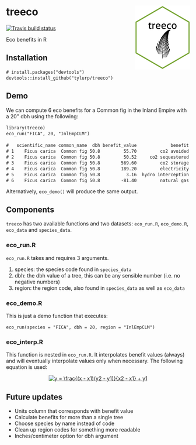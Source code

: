 # treeco <img src="inst/figures/treeco.png" align="right" width=150/>
[![Travis build status](https://travis-ci.org/tyluRp/treeco.svg?branch=master)](https://travis-ci.org/tyluRp/treeco)

Eco benefits in R

## Installation

```
# install.packages("devtools")
devtools::install_github("tylurp/treeco")
```

## Demo

We can compute 6 eco benefits for a Common fig in the Inland Empire with a 20" dbh using the following:

```
library(treeco)
eco_run("FICA", 20, "InlEmpCLM")

#   scientific_name common_name  dbh benefit_value             benefit
# 1    Ficus carica  Common fig 50.8         55.70         co2 avoided
# 2    Ficus carica  Common fig 50.8         50.52     co2 sequestered
# 3    Ficus carica  Common fig 50.8        569.60         co2 storage
# 4    Ficus carica  Common fig 50.8        189.20         electricity
# 5    Ficus carica  Common fig 50.8          3.16  hydro interception
# 6    Ficus carica  Common fig 50.8        -81.40         natural gas
```

Alternatively, `eco_demo()` will produce the same output.

## Components

`treeco` has two available functions and two datasets: `eco_run.R`, `eco_demo.R`, `eco_data` and `species_data`.

### eco_run.R

`eco_run.R` takes and requires 3 arguments.

1. species: the species code found in `species_data`
2. dbh: the dbh value of a tree, this can be any sensible number (i.e. no negative numbers)
3. region: the region code, also found in `species_data` as well as `eco_data`

### eco_demo.R

This is just a demo function that executes:

```
eco_run(species = "FICA", dbh = 20, region = "InlEmpCLM")
```

### eco_interp.R

This function is nested in `eco_run.R`. It interpolates benefit values (always) and will eventually interpolate values only when necessary. The following equation is used:

<p align="center"><a href="http://www.codecogs.com/eqnedit.php?latex=y&space;=&space;\frac{(x&space;-&space;x1)(y2&space;-&space;y1)}{x2&space;-&space;x1}&space;&plus;&space;y1" target="_blank"><img src="http://latex.codecogs.com/svg.latex?y&space;=&space;\frac{(x&space;-&space;x1)(y2&space;-&space;y1)}{x2&space;-&space;x1}&space;&plus;&space;y1" title="y = \frac{(x - x1)(y2 - y1)}{x2 - x1} + y1" /></a></p>

## Future updates

* Units column that corresponds with benefit value
* Calculate benefits for more than a single tree
* Choose species by name instead of code
* Clean up region codes for something more readable
* Inches/centimeter option for dbh argument
